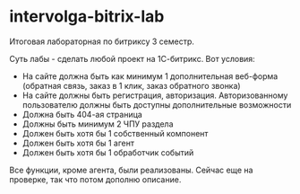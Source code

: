 # intervolga-bitrix-lab
Итоговая лабораторная по битриксу 3 семестр. 

Суть лабы - сделать любой проект на 1С-битрикс. Вот условия:
* На сайте должна быть как минимум 1 дополнительная веб-форма (обратная связь, заказ в 1 клик, заказ обратного звонка)
* На сайте должны быть регистрация, авторизация. Авторизованному пользователю должны быть доступны дополнительные возможности
* Должна быть 404-ая страница
* Должны быть минимум 2 ЧПУ раздела
* Должен быть хотя бы 1 собственный компонент
* Должен быть хотя бы 1 агент
* Должен быть хотя бы 1 обработчик событий

Все функции, кроме агента, были реализованы. Сейчас еще на проверке, так что потом дополню описание.


